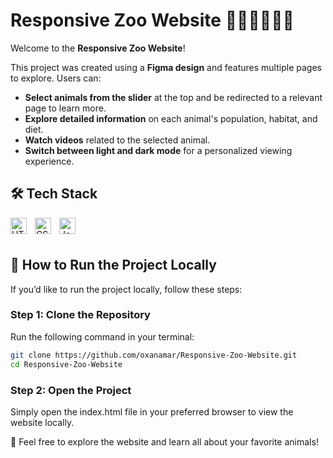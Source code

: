 # Responsive Zoo Website 🐼🦁🦍🦘🐨🐒

Welcome to the **Responsive Zoo Website**!

This project was created using a **Figma design** and features multiple pages to explore. Users can:

- **Select animals from the slider** at the top and be redirected to a relevant page to learn more.
- **Explore detailed information** on each animal's population, habitat, and diet.
- **Watch videos** related to the selected animal.
- **Switch between light and dark mode** for a personalized viewing experience.

## 🛠 Tech Stack
<img align="left" alt="HTML5" width="26px" src="https://cdn.jsdelivr.net/gh/devicons/devicon/icons/html5/html5-original.svg" style="padding-right:10px;" />
<img align="left" alt="CSS3" width="26px" src="https://cdn.jsdelivr.net/gh/devicons/devicon/icons/css3/css3-original.svg" style="padding-right:10px;" />
<img align="left" alt="JavaScript" width="26px" src="https://cdn.jsdelivr.net/gh/devicons/devicon/icons/javascript/javascript-original.svg" style="padding-right:10px;" />

<br></br>

## 🚀 How to Run the Project Locally

If you’d like to run the project locally, follow these steps:

### Step 1: Clone the Repository

Run the following command in your terminal:
```bash
git clone https://github.com/oxanamar/Responsive-Zoo-Website.git
cd Responsive-Zoo-Website
```

### Step 2: Open the Project
Simply open the index.html file in your preferred browser to view the website locally.



🐾 Feel free to explore the website and learn all about your favorite animals!
